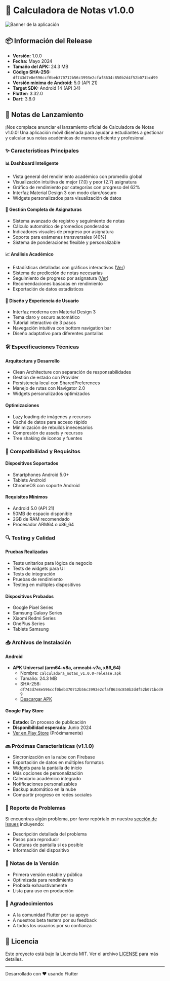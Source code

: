 # 📱 Calculadora de Notas v1.0.0

![Banner de la aplicación](assets/screenshots/dashboard.jpg)

## 📦 Información del Release

- **Versión:** 1.0.0
- **Fecha:** Mayo 2024
- **Tamaño del APK:** 24.3 MB
- **Código SHA-256:** `df743d7e8e596ccf0beb370712b56c3993e2cfaf8634c850b2d4f52b071bcd99`
- **Versión mínima de Android:** 5.0 (API 21)
- **Target SDK:** Android 14 (API 34)
- **Flutter:** 3.32.0
- **Dart:** 3.8.0

## 🚀 Notas de Lanzamiento

¡Nos complace anunciar el lanzamiento oficial de Calculadora de Notas v1.0.0! Una aplicación móvil diseñada para ayudar a estudiantes a gestionar y calcular sus notas académicas de manera eficiente y profesional.

### ✨ Características Principales

#### 📊 Dashboard Inteligente
- Vista general del rendimiento académico con promedio global
- Visualización intuitiva de mejor (7.0) y peor (2.7) asignatura
- Gráfico de rendimiento por categorías con progreso del 62%
- Interfaz Material Design 3 con modo claro/oscuro
- Widgets personalizados para visualización de datos

#### 📝 Gestión Completa de Asignaturas
- Sistema avanzado de registro y seguimiento de notas
- Cálculo automático de promedios ponderados
- Indicadores visuales de progreso por asignatura
- Soporte para exámenes transversales (40%)
- Sistema de ponderaciones flexible y personalizable

#### 📈 Análisis Académico
- Estadísticas detalladas con gráficos interactivos ([Ver](assets/screenshots/analisis.jpg))
- Sistema de predicción de notas necesarias
- Seguimiento de progreso por asignatura ([Ver](assets/screenshots/detalle_asignatura.jpg))
- Recomendaciones basadas en rendimiento
- Exportación de datos estadísticos

#### 🎨 Diseño y Experiencia de Usuario
- Interfaz moderna con Material Design 3
- Tema claro y oscuro automático
- Tutorial interactivo de 3 pasos
- Navegación intuitiva con bottom navigation bar
- Diseño adaptativo para diferentes pantallas

### 🛠️ Especificaciones Técnicas

#### Arquitectura y Desarrollo
- Clean Architecture con separación de responsabilidades
- Gestión de estado con Provider
- Persistencia local con SharedPreferences
- Manejo de rutas con Navigator 2.0
- Widgets personalizados optimizados

#### Optimizaciones
- Lazy loading de imágenes y recursos
- Caché de datos para acceso rápido
- Minimización de rebuilds innecesarios
- Compresión de assets y recursos
- Tree shaking de iconos y fuentes

### 📱 Compatibilidad y Requisitos

#### Dispositivos Soportados
- Smartphones Android 5.0+
- Tablets Android
- ChromeOS con soporte Android

#### Requisitos Mínimos
- Android 5.0 (API 21)
- 50MB de espacio disponible
- 2GB de RAM recomendado
- Procesador ARM64 o x86_64

### 🔍 Testing y Calidad

#### Pruebas Realizadas
- Tests unitarios para lógica de negocio
- Tests de widgets para UI
- Tests de integración
- Pruebas de rendimiento
- Testing en múltiples dispositivos

#### Dispositivos Probados
- Google Pixel Series
- Samsung Galaxy Series
- Xiaomi Redmi Series
- OnePlus Series
- Tablets Samsung

### 📥 Archivos de Instalación

#### Android
- **APK Universal (arm64-v8a, armeabi-v7a, x86_64)**
  * Nombre: `calculadora_notas_v1.0.0-release.apk`
  * Tamaño: 24.3 MB
  * SHA-256: `df743d7e8e596ccf0beb370712b56c3993e2cfaf8634c850b2d4f52b071bcd99`
  * [Descargar APK](https://github.com/Nachovn114/Calcular_Notas_App/releases/download/v1.0.0/calculadora_notas_v1.0.0-release.apk)

#### Google Play Store
- **Estado:** En proceso de publicación
- **Disponibilidad esperada:** Junio 2024
- [Ver en Play Store](https://play.google.com/store/apps/details?id=com.ignaciogarrido.calculadora_notas) (Próximamente)

### 🔜 Próximas Características (v1.1.0)
- Sincronización en la nube con Firebase
- Exportación de datos en múltiples formatos
- Widgets para la pantalla de inicio
- Más opciones de personalización
- Calendario académico integrado
- Notificaciones personalizables
- Backup automático en la nube
- Compartir progreso en redes sociales

### 🐛 Reporte de Problemas
Si encuentras algún problema, por favor repórtalo en nuestra [sección de Issues](https://github.com/Nachovn114/Calcular_Notas_App/issues) incluyendo:
- Descripción detallada del problema
- Pasos para reproducir
- Capturas de pantalla si es posible
- Información del dispositivo

### 📝 Notas de la Versión
- Primera versión estable y pública
- Optimizada para rendimiento
- Probada exhaustivamente
- Lista para uso en producción

### 🙏 Agradecimientos
- A la comunidad Flutter por su apoyo
- A nuestros beta testers por su feedback
- A todos los usuarios por su confianza

## 📄 Licencia
Este proyecto está bajo la Licencia MIT. Ver el archivo [LICENSE](https://github.com/Nachovn114/Calcular_Notas_App/blob/main/LICENSE) para más detalles.

---
Desarrollado con ❤️ usando Flutter 